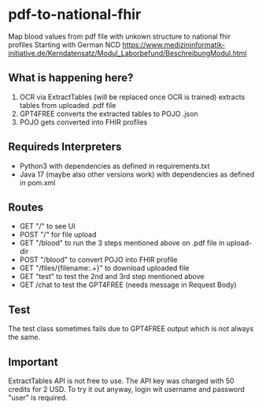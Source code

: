 # pdf-to-national-fhir
Map blood values from pdf file with unkown structure to national fhir profiles
Starting with German NCD https://www.medizininformatik-initiative.de/Kerndatensatz/Modul_Laborbefund/BeschreibungModul.html

## What is happening here?

1. OCR via ExtractTables (will be replaced once OCR is trained) extracts tables from uploaded .pdf file
2. GPT4FREE converts the extracted tables to POJO .json
3. POJO gets converted into FHIR profiles

## Requireds Interpreters

- Python3 with dependencies as defined in requirements.txt
- Java 17 (maybe also other versions work) with dependencies as defined in pom.xml

## Routes

- GET "/" to see UI
- POST "/" for file upload
- GET "/blood" to run the 3 steps mentioned above on .pdf file in upload-dir
- POST "/blood" to convert POJO into FHIR profile
- GET "/files/{filename:.+}" to download uploaded file
- GET "test" to test the 2nd and 3rd step mentioned above
- GET /chat to test the GPT4FREE (needs message in Request Body)


## Test

The test class sometimes fails due to GPT4FREE output which is not always the same. 

## Important

ExtractTables API is not free to use. The API key was charged with 50 credits for 2 USD. 
To try it out anyway, login wit username and password "user" is required.
